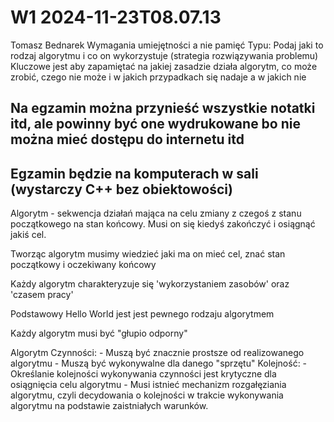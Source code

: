 W1 2024-11-23T08.07.13
========================
Tomasz Bednarek
Wymagania umiejętności a nie pamięć
Typu: Podaj jaki to rodzaj algorytmu i co on wykorzystuje (strategia rozwiązywania problemu)
Kluczowe jest aby zapamiętać na jakiej zasadzie działa algorytm, co może zrobić, czego nie może i w jakich przypadkach się nadaje a w jakich nie

Na egzamin można przynieść wszystkie notatki itd, ale powinny być one wydrukowane bo nie można mieć dostępu do internetu itd
-
Egzamin  będzie na komputerach w sali (wystarczy C++ bez obiektowości)
-

Algorytm - sekwencja działań mająca na celu zmiany z czegoś z stanu początkowego na stan końcowy.
Musi on się kiedyś zakończyć i osiągnąć jakiś cel.

Tworząc algorytm musimy wiedzieć jaki ma on mieć cel, znać stan początkowy i oczekiwany końcowy

Każdy algorytm charakteryzuje się 'wykorzystaniem zasobów' oraz 'czasem pracy'

Podstawowy Hello World jest jest pewnego rodzaju algorytmem

Każdy algorytm musi być "głupio odporny"

Algorytm
Czynności:
    - Muszą być znacznie prostsze od realizowanego algorytmu
    - Muszą być wykonywalne dla danego "sprzętu"
Kolejność:
    - Określanie kolejności wykonywania czynności jest krytyczne dla osiągnięcia celu algorytmu
    - Musi istnieć mechanizm rozgałęziania algorytmu, czyli decydowania o kolejności w trakcie wykonywania algorytmu na podstawie zaistniałych warunków.

